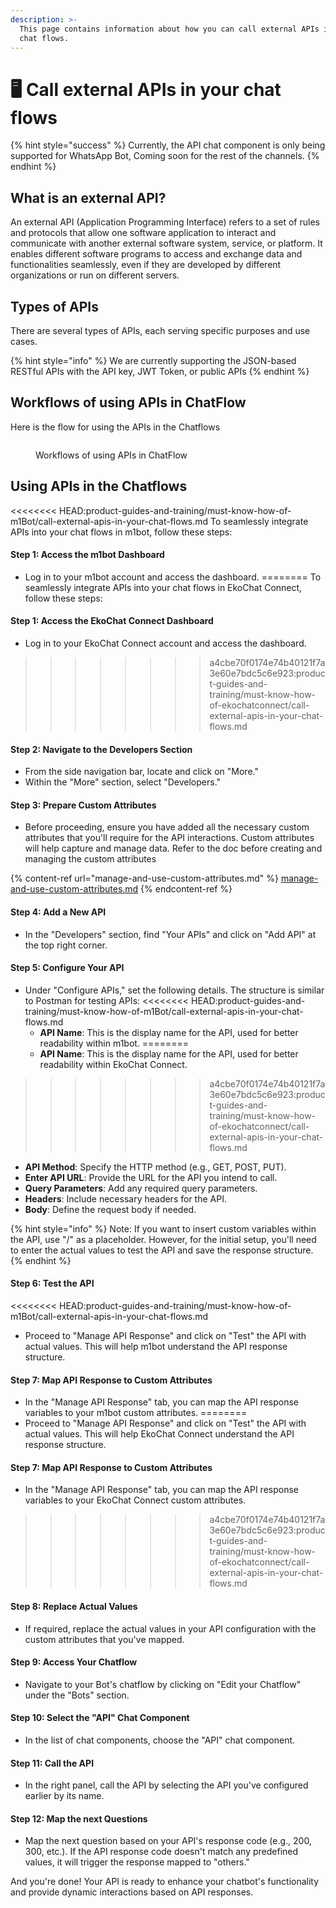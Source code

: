 ```yaml
---
description: >-
  This page contains information about how you can call external APIs in your
  chat flows.
---
```


# 🖥️ Call external APIs in your chat flows

{% hint style="success" %}
Currently, the API chat component is only being supported for WhatsApp Bot, Coming soon for the rest of the channels.
{% endhint %}

## What is an external API?

An external API (Application Programming Interface) refers to a set of rules and protocols that allow one software application to interact and communicate with another external software system, service, or platform. It enables different software programs to access and exchange data and functionalities seamlessly, even if they are developed by different organizations or run on different servers.

## Types of APIs

There are several types of APIs, each serving specific purposes and use cases.

{% hint style="info" %}
We are currently supporting the JSON-based RESTful APIs with the API key, JWT Token, or public APIs
{% endhint %}

## Workflows of using APIs in ChatFlow

Here is the flow for using the APIs in the Chatflows

<figure><img src="https://github.com/airayzing/helpdocs/blob/develop/.gitbook/assets/image%20(46).png" alt=""><figcaption><p>Workflows of using APIs in ChatFlow</p></figcaption></figure>

## Using APIs in the Chatflows

<<<<<<<< HEAD:product-guides-and-training/must-know-how-of-m1Bot/call-external-apis-in-your-chat-flows.md
To seamlessly integrate APIs into your chat flows in m1bot, follow these steps:

#### **Step 1: Access the** m1bot **Dashboard**

* Log in to your m1bot account and access the dashboard.
========
To seamlessly integrate APIs into your chat flows in EkoChat Connect, follow these steps:

#### **Step 1: Access the** EkoChat Connect **Dashboard**

* Log in to your EkoChat Connect account and access the dashboard.
>>>>>>>> a4cbe70f0174e74b40121f7a3e60e7bdc5c6e923:product-guides-and-training/must-know-how-of-ekochatconnect/call-external-apis-in-your-chat-flows.md

#### **Step 2: Navigate to the Developers Section**

* From the side navigation bar, locate and click on "More."
* Within the "More" section, select "Developers."

#### **Step 3: Prepare Custom Attributes**

* Before proceeding, ensure you have added all the necessary custom attributes that you'll require for the API interactions. Custom attributes will help capture and manage data. Refer to the doc before creating and managing the custom attributes

{% content-ref url="manage-and-use-custom-attributes.md" %}
[manage-and-use-custom-attributes.md](manage-and-use-custom-attributes.md)
{% endcontent-ref %}

#### **Step 4: Add a New API**

* In the "Developers" section, find "Your APIs" and click on "Add API" at the top right corner.

#### **Step 5: Configure Your API**

* Under "Configure APIs," set the following details. The structure is similar to Postman for testing APIs:
<<<<<<<< HEAD:product-guides-and-training/must-know-how-of-m1Bot/call-external-apis-in-your-chat-flows.md
  * **API Name**: This is the display name for the API, used for better readability within m1bot.
========
  * **API Name**: This is the display name for the API, used for better readability within EkoChat Connect.
>>>>>>>> a4cbe70f0174e74b40121f7a3e60e7bdc5c6e923:product-guides-and-training/must-know-how-of-ekochatconnect/call-external-apis-in-your-chat-flows.md
  * **API Method**: Specify the HTTP method (e.g., GET, POST, PUT).
  * **Enter API URL**: Provide the URL for the API you intend to call.
  * **Query Parameters**: Add any required query parameters.
  * **Headers**: Include necessary headers for the API.
  * **Body**: Define the request body if needed.

{% hint style="info" %}
Note: If you want to insert custom variables within the API, use "/" as a placeholder. However, for the initial setup, you'll need to enter the actual values to test the API and save the response structure.
{% endhint %}

#### **Step 6: Test the API**

<<<<<<<< HEAD:product-guides-and-training/must-know-how-of-m1Bot/call-external-apis-in-your-chat-flows.md
* Proceed to "Manage API Response" and click on "Test" the API with actual values. This will help m1bot understand the API response structure.

#### **Step 7: Map API Response to Custom Attributes**

* In the "Manage API Response" tab, you can map the API response variables to your m1bot custom attributes.
========
* Proceed to "Manage API Response" and click on "Test" the API with actual values. This will help EkoChat Connect understand the API response structure.

#### **Step 7: Map API Response to Custom Attributes**

* In the "Manage API Response" tab, you can map the API response variables to your EkoChat Connect custom attributes.
>>>>>>>> a4cbe70f0174e74b40121f7a3e60e7bdc5c6e923:product-guides-and-training/must-know-how-of-ekochatconnect/call-external-apis-in-your-chat-flows.md

#### **Step 8: Replace Actual Values**

* If required, replace the actual values in your API configuration with the custom attributes that you've mapped.

#### **Step 9: Access Your Chatflow**

* Navigate to your Bot's chatflow by clicking on "Edit your Chatflow" under the "Bots" section.

#### **Step 10: Select the "API" Chat Component**

* In the list of chat components, choose the "API" chat component.

#### **Step 11: Call the API**

* In the right panel, call the API by selecting the API you've configured earlier by its name.

#### **Step 12: Map the next Questions**

* Map the next question based on your API's response code (e.g., 200, 300, etc.). If the API response code doesn't match any predefined values, it will trigger the response mapped to "others."

And you're done! Your API is ready to enhance your chatbot's functionality and provide dynamic interactions based on API responses.
